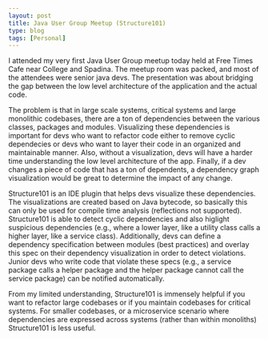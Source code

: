 ```yaml
---
layout: post
title: Java User Group Meetup (Structure101)
type: blog
tags: [Personal]
---
```


I attended my very first Java User Group meetup today held at Free Times Cafe near College and Spadina. The meetup room was packed, and most of the attendees were senior java devs. The presentation was about bridging the gap between the low level architecture of the application and the actual code. 

The problem is that in large scale systems, critical systems and large monolithic codebases, there are a ton of dependencies between the various classes, packages and modules. Visualizing these dependencies is important for devs who want to refactor code either to remove cyclic dependecies or devs who want to layer their code in an organized and maintainable manner. Also, without a visualization, devs will have a harder time understanding the low level architecture of the app. Finally, if a dev changes a piece of code that has a ton of dependents, a dependency graph visualization would be great to determine the impact of any change. 

Structure101 is an IDE plugin that helps devs visualize these dependencies. The visualizations are created based on Java bytecode, so basically this can only be used for compile time analysis (reflections not supported). Structure101 is able to detect cyclic dependencies and also higlight suspicious dependencies (e.g., where a lower layer, like a utility class calls a higher layer, like a service class). Additionally, devs can define a dependency specification between modules (best practices) and overlay this spec on their dependency visualization in order to detect violations. Junior devs who write code that violate these specs (e.g., a service package calls a helper package and the helper package cannot call the service package) can be notified automatically.

From my limited understanding, Structure101 is immensely helpful if you want to refactor large codebases or if you maintain codebases for critical systems. For smaller codebases, or a microservice scenario where dependencies are expressed across systems (rather than within monoliths) Structure101 is less useful.